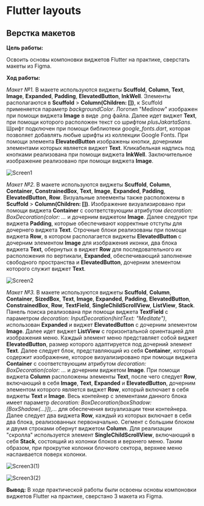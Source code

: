 # Flutter layouts
## Верстка макетов

__Цель работы:__

Освоить основы компоновки виджетов Flutter на практике, сверстать макеты из Figma.

__Ход работы:__ 

_Макет №1._
В макете используются виджеты __Scuffold__, __Column__, __Text__, __Image__, __Expanded__, __Padding__, __ElevatedButton__, __InkWell__.
Элементы располагаются в __Scuffold__ > __Column(Children: [])__, к Scuffold применяется параметр _backgroundColor_. Логотип "Medinow" изображен при помощи виджета __Image__ в виде .png файла. Далее идет виджет __Text__, при помощи которого расположен текст со шрифтом _plusJakartaSans_. Шрифт подключен при помощи библиотеки _google_fonts.dart_, которая позволяет добавлять любые шрифты из коллекции Google Fonts. При помощи элемента __ElevatedButton__ изображены кнопки, дочерними элементами которых является виджет __Text__. Кликабельная надпись под кнопками реализована при помощи виджета __InkWell__. Заключительное изображение реализовано при помощи виджета __Image__.

![Screen1](https://user-images.githubusercontent.com/59766395/192161581-aaa87fe6-6869-4b06-aeb8-09781cd6e1e6.png)




_Макет №2._
В макете используются виджеты __Scuffold__, __Column__, __Container__, __ConstrainedBox__, __Text__, __Image__, __Expanded__, __Padding__, __ElevatedButton__, __Row__.
Визуальные элеементы также расположены в __Scuffold__ > __Column(Children: [])__. Изображение визуализировано при помощи виджета __Container__ с соответствующим атрибутом _decoration: BoxDecoration(color: ..._ и дочерним виджетом __Image__. Далее следуют три виджета __Padding__, которые обеспечивают корректные отступы для дочернего виджета __Text__. Строчные блоки реализованы при помощи виджета __Row__, в котором располагается виджеты __ElevatedButton__ c дочерним элементом __Image__ для изображения иконки, два блока виджета __Text__, обернутых в виджет __Row__ для последовательного их расположения по вертикали, __Expanded__, обеспечивающий заполнение свободного пространства и __ElevatedButton__, дочерним элементом которого служит виджет __Text__.

![Screen2](https://user-images.githubusercontent.com/59766395/192164500-c7678aea-0259-4107-90e5-e96340b6f22f.png)




_Макет №3._
В макете используются виджеты __Scuffold__, __Column__, __Container__, __SizedBox__, __Text__, __Image__, __Expanded__, __Padding__, __ElevatedButton__, __ConstrainedBox__, __Row__, __TextField__, __SingleChildScrollView__, __ListView__, __Stack__.
Панель поиска реализована при помощи виджета __TextField__ c параметром _decoration: InputDecoration(hintText: "Meditate")_, использован __Expanded__ и виджет __ElevatedButton__ с дочерним элементом __Image__. Далее идет виджет __ListView__ с горизонтальной ориентацией для изображения меню. Каждый элемент меню представляет собой виджет __ElevatedButton__, размер которого адаптируется под дочерний элемент __Text__. Далее следует блок, представляющий из себя __Container__, который содержит изображение, которое визуализировано при помощи виджета __Container__ с соответствующим атрибутом _decoration: BoxDecoration(color: ..._ и дочерним виджетом __Image__. При помощи виджета __Column__ расположены элементы __Text__, после чего следует __Row__, включающий в себя __Image__, __Text__, __Expanded__ и __ElevatedButton__, дочерним элементом которого является виджет __Row__, который включает в себя виджеты __Text__ и __Image__. Весь контейнер с элементами данного блока имеет параметр _decoration: BoxDecoration(boxShadow: [BoxShadow(...)]),..._ для обеспечения визуализации тени контейнера. Далее следует два виджета __Row__, каждый из которых включает в себя два блока, реализованных первоначально. Сегмент с большим блоком и двумя строками обернут виджетом __Column__. Для реализации "скролла" используется элемент __SingleChildScrollView__, включающий в себя __Stack__, состоящий из колонки блоков и верхнего меню. Таким образом, при прокрутке колонки блочного сектора, верхнее меню наслаивается поверх колонки. 

![Screen3(1)](https://user-images.githubusercontent.com/59766395/192164851-4eb00c10-2a29-4b05-9f7d-4137a42c9166.png)

![Screen3(2)](https://user-images.githubusercontent.com/59766395/192164903-039a33e1-4e67-4e70-a109-2cf472ae81ca.png)


__Вывод:__
В ходе практической работы были освоены основы компоновки виджетов Flutter на практике, сверстано 3 макета из Figma.

